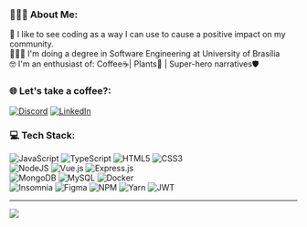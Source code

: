 ### 👩🏻‍💻 About Me:
💭 I like to see coding as a way I can use to cause a positive impact on my community.<br>👩🏻‍🎓 I'm doing a degree in Software Engineering at University of Brasília<br>🤓 I'm an enthusiast of: Coffee☕| Plants🌵 | Super-hero narratives🛡️ <br>


### 🌐 Let's take a coffee?: 
[![Discord](https://img.shields.io/badge/Discord-%237289DA.svg?logo=discord&logoColor=white)](https://discord.gg/Suyanne#9896) [![LinkedIn](https://img.shields.io/badge/LinkedIn-%230077B5.svg?logo=linkedin&logoColor=white)](https://linkedin.com/in/suyanne-miranda) 

### 💻 Tech Stack:
![JavaScript](https://img.shields.io/badge/javascript-%23323330.svg?style=for-the-badge&logo=javascript&logoColor=%23F7DF1E) ![TypeScript](https://img.shields.io/badge/typescript-%23007ACC.svg?style=for-the-badge&logo=typescript&logoColor=white) ![HTML5](https://img.shields.io/badge/html5-%23E34F26.svg?style=for-the-badge&logo=html5&logoColor=white) ![CSS3](https://img.shields.io/badge/css3-%231572B6.svg?style=for-the-badge&logo=css3&logoColor=white) <br>
![NodeJS](https://img.shields.io/badge/node.js-6DA55F?style=for-the-badge&logo=node.js&logoColor=white) ![Vue.js](https://img.shields.io/badge/vuejs-%2335495e.svg?style=for-the-badge&logo=vuedotjs&logoColor=%234FC08D) ![Express.js](https://img.shields.io/badge/express.js-%23404d59.svg?style=for-the-badge&logo=express&logoColor=%2361DAFB)<br>
![MongoDB](https://img.shields.io/badge/MongoDB-%234ea94b.svg?style=for-the-badge&logo=mongodb&logoColor=white) ![MySQL](https://img.shields.io/badge/mysql-%2300f.svg?style=for-the-badge&logo=mysql&logoColor=white) ![Docker](https://img.shields.io/badge/docker-%230db7ed.svg?style=for-the-badge&logo=docker&logoColor=white) <br>
![Insomnia](https://img.shields.io/badge/Insomnia-black?style=for-the-badge&logo=insomnia&logoColor=5849BE) ![Figma](https://img.shields.io/badge/figma-%23F24E1E.svg?style=for-the-badge&logo=figma&logoColor=white) ![NPM](https://img.shields.io/badge/NPM-%23000000.svg?style=for-the-badge&logo=npm&logoColor=white) ![Yarn](https://img.shields.io/badge/yarn-%232C8EBB.svg?style=for-the-badge&logo=yarn&logoColor=white) ![JWT](https://img.shields.io/badge/JWT-black?style=for-the-badge&logo=JSON%20web%20tokens)

<!-- ### 📊 GitHub Stats: -->
<!-- ![](https://github-readme-stats.vercel.app/api?username=suyannesara&theme=highcontrast&hide_border=true&include_all_commits=true&count_private=true)<br/> -->
<!-- ![](https://github-readme-streak-stats.herokuapp.com/?user=suyannesara&theme=highcontrast&hide_border=true)<br/> -->
<!-- ![](https://github-readme-stats.vercel.app/api/top-langs/?username=suyannesara&theme=highcontrast&hide_border=true&include_all_commits=true&count_private=true&layout=compact) -->

---
[![](https://visitcount.itsvg.in/api?id=Suyannesara&icon=3&color=8)](https://visitcount.itsvg.in)

<!-- Proudly created with GPRM ( https://gprm.itsvg.in ) -->


